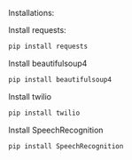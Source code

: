 Installations:

Install requests:
```bash
pip install requests
```

Install beautifulsoup4
```bash
pip install beautifulsoup4
```

Install twilio
```bash
pip install twilio
```

Install SpeechRecognition
```bash
pip install SpeechRecognition
```
